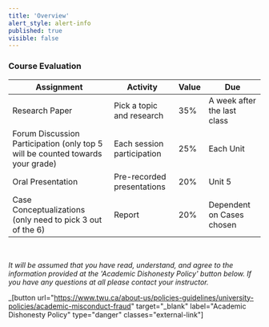 ```yaml
---
title: 'Overview'
alert_style: alert-info
published: true
visible: false
---
```


### Course Evaluation

|Assignment |Activity |	Value |	Due |
|-----------|---------|-------|----------|
|Research Paper | Pick a topic and research |	35% |	A week after the last class|
|Forum Discussion Participation (only top 5 will be counted towards your grade) | Each session participation |	25% |Each Unit|
|Oral Presentation | Pre-recorded presentations |	20%  |	Unit 5 |
|Case Conceptualizations (only need to pick 3 out of the 6) | Report |	20%  |	Dependent on Cases chosen |

&nbsp;

_It will be assumed that you have read, understand, and agree to the information provided at the 'Academic Dishonesty Policy' button below. If you have any questions at all please contact your instructor._

_[button url="https://www.twu.ca/about-us/policies-guidelines/university-policies/academic-misconduct-fraud" target="_blank" label="Academic Dishonesty Policy" type="danger" classes="external-link"]